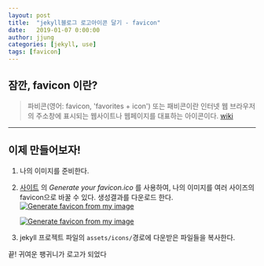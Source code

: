```yaml
---
layout: post
title:  "jekyll블로그 로고아이콘 달기 - favicon"
date:   2019-01-07 0:00:00
author: jjung
categories: [jekyll, use]
tags: [favicon]
---
```


## 잠깐, favicon 이란?

> 파비콘(영어: favicon, 'favorites + icon') 또는 패비콘이란 인터넷 웹 브라우저의 주소창에 표시되는 웹사이트나 웹페이지를 대표하는 아이콘이다.
> [wiki](https://ko.wikipedia.org/wiki/%ED%8C%8C%EB%B9%84%EC%BD%98)

---
## 이제 만들어보자!
1. 나의 이미지를 준비한다.
2. [사이트](https://www.favicon-generator.org/) 의 *Generate your favicon.ico* 를 사용하여, 나의 이미지를 여러 사이즈의 favicon으로 바꿀 수 있다. 생성결과를 다운로드 한다.
    <a href="//jjunghub.github.io/blog/assets/favicon.png" data-lightbox="favicon generate" data-title="Generate favicon from my image">
      <img src="//jjunghub.github.io/blog/assets/favicon.png" title="Generate favicon from my image">
    </a>

    <a href="//jjunghub.github.io/blog/assets/favicon2.png" data-lightbox="favicon generate" data-title="Generate favicon from my image">
      <img src="//jjunghub.github.io/blog/assets/favicon2.png" title="Generate favicon from my image">
    </a>

3. jekyll 프로젝트 파일의 `assets/icons/`경로에 다운받은 파일들을 복사한다.

끝! 귀여운 팽귀니가 로고가 되었다
